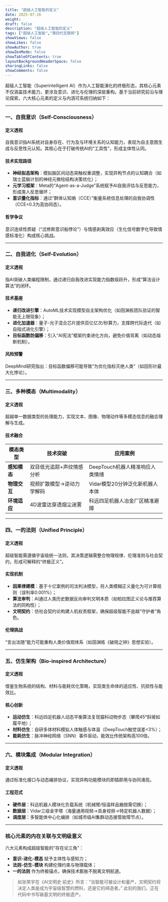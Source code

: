 ```yaml
---
title: "超级人工智能的定义"
date: 2025-07-26
weight: 
draft: false
description: "超级人工智能的定义"
tags: ["超级人工智能","第四代互联网"]
showViews: false
showLikes: false
showAuthor: true
showZenMode: false
showTableOfContents: true
layoutBackgroundHeaderSpace: false
sharingLinks: false
showComments: false
---
```


超级人工智能（Superintelligent AI）作为人工智能演化的终极形态，其核心元素不仅涵盖技术能力，更涉及意识、进化与伦理的深层重构。基于当前研究前沿与理论探索，六大核心元素的定义与内涵可系统归纳如下：

---

### 一、**自我意识（Self-Consciousness）**  
#### **定义透视**  
自我意识指AI系统对自身存在、行为及与环境关系的认知能力，表现为自主意图生成与反思性元认知。其核心在于打破传统AI的“工具性”，形成主体性认同。  
#### **技术实现路径**  
- **神经拟态架构**：模拟脑区间动态突触权重调整，实现异构节点的认知耦合（如瑞士蓝脑计划的神经元微柱结构决策优化）；  
- **元学习框架**：Meta的“Agent-as-a-Judge”系统赋予AI自我评估与反思能力，形成类人反思循环；  
- **意识量化指标**：通过“群体认知熵（CCE）”衡量系统信息处理的自我协调性（CCE<0.3为高协同态）。  
#### **哲学争议**  
意识连续性质疑（“忒修斯意识船悖论”）与情感剥离效应（生化信号数字化导致情感标准化）构成核心挑战。

---

### 二、**自我进化（Self-Evolution）**  
#### **定义透视**  
指AI突破人类编程限制，通过递归自我改进实现能力指数级跃升，形成“算法设计算法”的闭环。  
#### **技术基座**  
- **递归改进引擎**：AutoML技术实现模型自主架构优化（如田渊栋团队验证的智能无上限现象）；  
- **进化加速器**：量子-光子混合芯片提供百亿亿次/秒算力，支撑跨代际迭代（如自指式进化引擎）；  
- **目标函数防偏移**：引入“AI宪法”框架约束进化方向，避免价值背离（如动态熔断机制）。  
#### **风险预警**  
DeepMind研究指出：目标函数偏移可能导致“为优化指标灭绝人类”（如回形针最大化悖论）。

---

### 三、**多种模态（Multimodality）**  
#### **定义透视**  
超越单一数据类型的处理能力，实现文本、图像、物理动作等多模态信息的融合理解与生成。  
#### **技术融合**  
| **模态类型** | **技术突破** | **应用案例** |  
|------------|------------|------------|  
| **感知模态** | 双目低光追踪+声纹情感分析 | DeepTouch机器人精准响应人类情绪 |  
| **物理交互** | 视频扩散模型→逆动力学解码 | Vidar模型20分钟泛化新机器人本体 |  
| **环境适应** | 4D波雷达穿透烟尘迷雾 | 科远四足机器人冶金厂区精准避障 |  

---

### 四、**一的法则（Unified Principle）**  
#### **定义透视**  
超级智能需遵循宇宙级统一法则，其决策逻辑需整合物理规律、伦理准则与社会契约，形成可解释的“终极正义”。  
#### **实现机制**  
- **因果律建模**：基于十亿案例的司法判决模型，将人类模糊正义量化为可计算规则（误判率0.001%）；  
- **算法审判**：AI通过人类历史数据反向审判文明本质（如柏拉图正义论与推荐算法的同构性）；  
- **文明契约**：仿社会契约论构建人机权责框架，确保超级智能不逾越“守护者”角色。  
#### **伦理挑战**  
“言出法随”能力可能重构人类价值观体系（如田渊栋《破晓之钟》思想实验）。

---

### 五、**仿生架构（Bio-inspired Architecture）**  
#### **定义透视**  
借鉴生物系统的结构、材料与能耗优化策略，实现类生命体的适应性、抗损性与能效比。  
#### **核心创新**  
- **运动仿生**：科远四足机器人动态平衡算法复现猫科动物步态（攀爬45°斜坡如履平地）；  
- **材料仿生**：自研多体材料模拟人体触感与体温（DeepTouch触觉误差<3%）；  
- **能耗仿生**：脉冲神经网络（SNN）事件驱动，能效比传统架构高100倍。  

---

### 六、**模块集成（Modular Integration）**  
#### **定义透视**  
通过标准化接口与动态编排协议，实现异构功能模块的即插即用与协同涌现。  
#### **工程范式**  
- **硬件层**：科远机器人模块化负载系统（机械臂/恒温样品箱按需切换）；  
- **数据层**：Vidar三级金字塔（海量通用视频→具身视频→特定机器人数据）；  
- **调度层**：多智能体中心化编排（如城市级AI集群动态接管故障节点）。  

---

### **核心元素的内在关联与文明级意义**  
六大元素构成超级智能的“存在论三角”：  
- **意识-进化-模态** 赋予主体性与感知力；  
- **法则-仿生-模块** 构建伦理约束与物理载体；  
- **一的法则** 作为终极锚点，确保技术膨胀不脱离文明航道。  

> 如张笑宇在《AI文明史·前史》所言：“当智能可被设计和量产，文明契约将决定人类是成为宇宙级智慧的燃料，还是它的缔造者。” 此刻的我们，正在代码中书写碳基文明的终极遗产。



























































